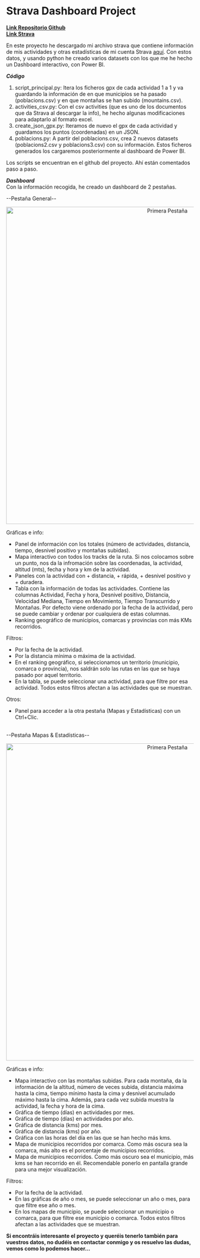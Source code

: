 # Strava Dashboard Project

**[Link Repositorio Github](https://github.com/arnaugr55/Strava_project)**<br>
**[Link Strava](https://www.strava.com/)**

En este proyecto he descargado mi archivo strava que contiene información de mis actividades y otras estadísticas de mi cuenta Strava [aquí](https://www.strava.com/athlete/delete_your_account). Con estos datos, y usando python he creado varios datasets con los que me he hecho un Dashboard interactivo, con Power BI.

***Código***<br>
1. script_principal.py: Itera los ficheros gpx de cada actividad 1 a 1 y va guardando la información de en que municipios se ha pasado (poblacions.csv) y en que montañas se han subido (mountains.csv).
2. activities_csv.py: Con el csv activities (que es uno de los documentos que da Strava al descargar la info), he hecho algunas modificaciones para adaptarlo al formato excel.
3. create_json_gpx.py: Iteramos de nuevo el gpx de cada actividad y guardamos los puntos (coordenadas) en un JSON.
4. poblacions.py: A partir del poblacions.csv, crea 2 nuevos datasets (poblacions2.csv y poblacions3.csv) con su información.
Estos ficheros generados los cargaremos posteriormente al dashboard de Power BI.

Los scripts se encuentran en el github del proyecto. Ahí están comentados paso a paso.

***Dashboard***<br>
Con la información recogida, he creado un dashboard de 2 pestañas.<br>

--Pestaña General--<br>
<div style="text-align: center;">
  <img src="https://arnaugr55.github.io/Strava/resources/captura_01.png" alt="Primera Pestaña" width="850">
</div>

Gráficas e info:
- Panel de información con los totales (número de actividades, distancia, tiempo, desnivel positivo y montañas subidas).
- Mapa interactivo con todos los tracks de la ruta. Si nos colocamos sobre un punto, nos da la infromación sobre las coordenadas, la actividad, altitud (mts), fecha y hora y km de la actividad.
- Paneles con la actividad con + distancia, + rápida, + desnivel positivo y + duradera.
- Tabla con la información de todas las actividades. Contiene las columnas Actividad, Fecha y hora, Desnivel positivo, Distancia, Velocidad Mediana, Tiempo en Movimiento, Tiempo Transcurrido y Montañas. Por defecto viene ordenado por la fecha de la actividad, pero se puede cambiar y ordenar por cualquiera de estas columnas.
- Ranking geográfico de municipios, comarcas y provincias con más KMs recorridos.
 
Filtros:
- Por la fecha de la actividad.
- Por la distancia mínima o máxima de la actividad.
- En el ranking geográfico, si seleccionamos un territorio (municipio, comarca o provincia), nos saldrán solo las rutas en las que se haya pasado por aquel territorio.
- En la tabla, se puede seleccionar una actividad, para que filtre por esa actividad.
Todos estos filtros afectan a las actividades que se muestran.

Otros:
- Panel para acceder a la otra pestaña (Mapas y Estadísticas) con un Ctrl+Clic.

<br>--Pestaña Mapas & Estadísticas--<br>
<div style="text-align: center;">
  <img src="https://arnaugr55.github.io/Strava/resources/captura_02.png" alt="Primera Pestaña" width="850">
</div>

Gráficas e info:
- Mapa interactivo con las montañas subidas. Para cada montaña, da la información de la altitud, número de veces subida, distancia máxima hasta la cima, tiempo mínimo hasta la cima y desnivel acumulado máximo hasta la cima. Además, para cada vez subida muestra la actividad, la fecha y hora de la cima.
- Gráfica de tiempo (días) en actividades por mes.
- Gráfica de tiempo (días) en actividades por año.
- Gráfica de distancia (kms) por mes.
- Gráfica de distancia (kms) por año.
- Gráfica con las horas del día en las que se han hecho más kms.
- Mapa de municipios recorridos por comarca. Como más oscura sea la comarca, más alto es el porcentaje de municipios recorridos.
- Mapa de municipios recorridos. Como más oscuro sea el municipio, más kms se han recorrido en él. Recomendable ponerlo en pantalla grande para una mejor visualización.

Filtros:
- Por la fecha de la actividad.
- En las gráficas de año o mes, se puede seleccionar un año o mes, para que filtre ese año o mes.
- En los mapas de municipio, se puede seleccionar un municipio o comarca, para que filtre ese municipio o comarca.
Todos estos filtros afectan a las actividades que se muestran.

**Si encontráis interesante el proyecto y queréis tenerlo también para vuestros datos, no dudéis en contactar conmigo y os resuelvo las dudas, vemos como lo podemos hacer...**
